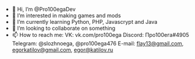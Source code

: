 - 👋 Hi, I’m @Pro100egaDev
- 👀 I’m interested in making games and mods
- 🌱 I’m currently learning Python, PHP, Javascrypt and Java
- 💞️ I’m looking to collaborate on something
- 📫 How to reach me:
VK: vk.com/pro100ega
Discord: Про100ега#4905
Telegram: @slozhnoega, @pro100ega476
E-mail: flay13@gmail.com, egorkatilov@gmail.com, egor@katilov.ru

<!---
Pro100egaDev/Pro100egaDev is a ✨ special ✨ repository because its `README.md` (this file) appears on your GitHub profile.
You can click the Preview link to take a look at your changes.
--->
